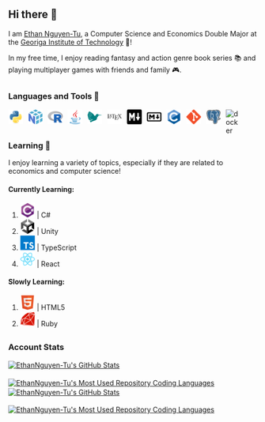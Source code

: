 ## Hi there 👋
I am [Ethan Nguyen-Tu](https://ethannguyen-tu.github.io/), a Computer Science and Economics Double Major at the [Georiga Institute of Technology](https://www.gatech.edu/) 🐝!

In my free time, I enjoy reading fantasy and action genre book series 📚 and playing multiplayer games with friends and family 🎮.

##

### Languages and Tools 🧰
<img align="left" alt="Python" width="30px" style="padding-right:10px;" src="https://github.com/devicons/devicon/blob/master/icons/python/python-original.svg"/>
<img align="left" alt="np" width="30px" style="padding-right:10px;" src="https://github.com/devicons/devicon/blob/master/icons/numpy/numpy-original.svg"/>
<img align="left" alt="R" width="30px" style="padding-right:10px;" src="https://github.com/devicons/devicon/blob/master/icons/r/r-original.svg"/>
<img align="left" alt="Java" width="30px" style="padding-right:10px;" src="https://github.com/devicons/devicon/blob/master/icons/java/java-original.svg"/>
<img align="left" alt="LaTex" width="30px" style="padding-right:10px;" src="https://github.com/EthanNguyen-Tu/EthanNguyen-Tu/blob/main/assets/img/latex-icon.svg#gh-dark-mode-only"/>
<img align="left" alt="LaTex" width="30px" style="padding-right:10px;" src="https://github.com/devicons/devicon/blob/master/icons/latex/latex-original.svg#gh-light-mode-only"/>
<img x="0" y="30" align="left" alt="Markdown" height="30px" width="30px" style="padding-right:10px;" src="https://github.com/EthanNguyen-Tu/EthanNguyen-Tu/blob/main/assets/img/markdown-mark-solid.svg#gh-dark-mode-only"/>
<img align="left" alt="Markdown" width="30px" style="padding-right:10px;" src="https://github.com/devicons/devicon/blob/master/icons/markdown/markdown-original.svg#gh-light-mode-only"/>
<img align="left" alt="C" width="30px" style="padding-right:10px;" src="https://github.com/devicons/devicon/blob/master/icons/c/c-original.svg"/>
<img align="left" alt="Git" width="30px" style="padding-right:10px;" src="https://github.com/devicons/devicon/blob/master/icons/git/git-original.svg"/>
<img align="left" alt="postgre" width="30px" style="padding-right:10px;" src="https://github.com/devicons/devicon/blob/master/icons/postgresql/postgresql-original.svg"/>
<img align="left" alt="docker" width="30px" style="padding-right:10px;" src="https://cdn.jsdelivr.net/gh/devicons/devicon/icons/docker/docker-original.svg"/>
<br><br>

##

### Learning 🌱
I enjoy learning a variety of topics, especially if they are related to economics and computer science!

#### Currently Learning:
<ol>
  <li><img alt="C#" width="30px" src="https://github.com/devicons/devicon/blob/master/icons/csharp/csharp-original.svg"/> | C#</li>
  <li><img alt="Unity" width="30px" src="https://github.com/devicons/devicon/blob/master/icons/unity/unity-original.svg"/> | Unity</li>
  <li><img alt="typescript" width="30px" src="https://github.com/devicons/devicon/blob/master/icons/typescript/typescript-original.svg"/> | TypeScript</li>
  <li><img alt="react" width="30px" src="https://github.com/devicons/devicon/blob/master/icons/react/react-original.svg"/> | React</li>
</ol>

#### Slowly Learning:
<ol>
  <li><img alt="HTML5" width="30px" src="https://github.com/devicons/devicon/blob/master/icons/html5/html5-original.svg"/> | HTML5</li>
  <li><img alt="Ruby" width="30px" src="https://github.com/devicons/devicon/blob/master/icons/ruby/ruby-plain.svg"/> | Ruby</li>
</ol>

##

### Account Stats
<!-- Dark Mode -->
<a href="https://github.com/EthanNguyen-Tu#gh-dark-mode-only">
  <!-- Profile Stats -->
  <img align="center" width="350px" src="https://github-readme-stats.vercel.app/api?username=EthanNguyen-Tu&show_icons=true&theme=dark#gh-dark-mode-only" alt="EthanNguyen-Tu's GitHub Stats" />
  <br></br>
  <!-- Language Stats -->
  <img align="center" width="275px" src="https://github-readme-stats.vercel.app/api/top-langs/?username=EthanNguyen-Tu&layout=compact&theme=dark#gh-dark-mode-only" alt="EthanNguyen-Tu's Most Used Repository Coding Languages" />
</a>

<!-- Light Mode -->
<a href="https://github.com/EthanNguyen-Tu#gh-light-mode-only">
  <!-- Profile Stats -->
  <img align="center" width="350px" src="https://github-readme-stats.vercel.app/api?username=EthanNguyen-Tu&show_icons=true&theme=light#gh-light-mode-only" alt="EthanNguyen-Tu's GitHub Stats" />
  <br></br>
  <!-- Language Stats -->
  <img align="center" width="275px" src="https://github-readme-stats.vercel.app/api/top-langs/?username=EthanNguyen-Tu&layout=compact&theme=light#gh-light-mode-only" alt="EthanNguyen-Tu's Most Used Repository Coding Languages" />
</a>
